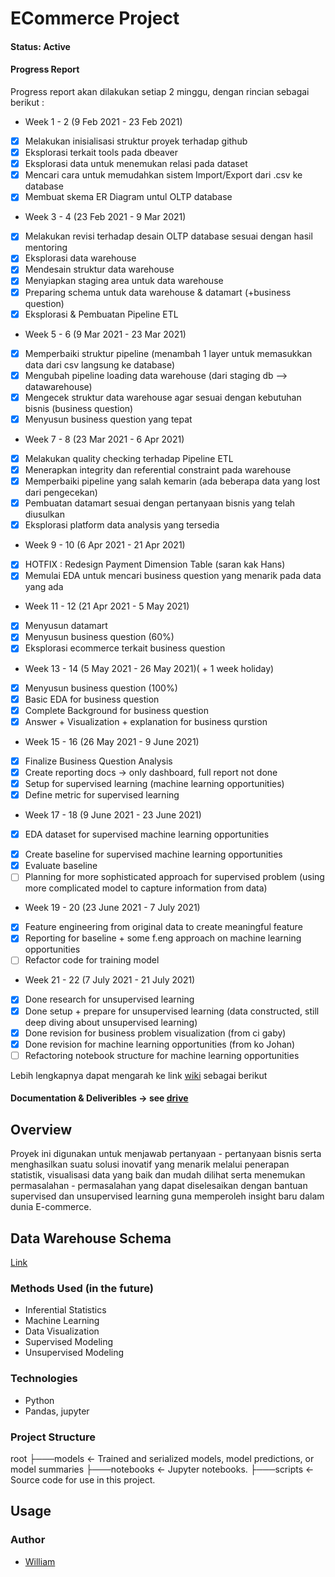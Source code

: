 # ECommerce Project

#### Status: Active
#### Progress Report 
Progress report akan dilakukan setiap 2 minggu, dengan rincian sebagai berikut : 
* Week 1 - 2 (9 Feb 2021 - 23 Feb 2021)
- [x] Melakukan inisialisasi struktur proyek terhadap github
- [x] Eksplorasi terkait tools pada dbeaver 
- [x] Eksplorasi data untuk menemukan relasi pada dataset
- [x] Mencari cara untuk memudahkan sistem Import/Export dari .csv ke database
- [x] Membuat skema ER Diagram untul OLTP database

* Week 3 - 4 (23 Feb 2021 - 9 Mar 2021)
- [x] Melakukan revisi terhadap desain OLTP database sesuai dengan hasil mentoring
- [x] Eksplorasi data warehouse
- [x] Mendesain struktur data warehouse
- [x] Menyiapkan staging area untuk data warehouse
- [x] Preparing schema untuk data warehouse & datamart (+business question)
- [x] Eksplorasi & Pembuatan Pipeline ETL

* Week 5 - 6 (9 Mar 2021 - 23 Mar 2021)
- [x] Memperbaiki struktur pipeline (menambah 1 layer untuk memasukkan data dari csv langsung ke database)
- [x] Mengubah pipeline loading data warehouse (dari staging db --> datawarehouse)
- [x] Mengecek struktur data warehouse agar sesuai dengan kebutuhan bisnis (business question)
- [x] Menyusun business question yang tepat 

* Week 7 - 8 (23 Mar 2021 - 6 Apr 2021)
- [x] Melakukan quality checking terhadap Pipeline ETL
- [x] Menerapkan integrity dan referential constraint pada warehouse
- [x] Memperbaiki pipeline yang salah kemarin (ada beberapa data yang lost dari pengecekan)
- [x] Pembuatan datamart sesuai dengan pertanyaan bisnis yang telah diusulkan
- [x] Eksplorasi platform data analysis yang tersedia

* Week 9 - 10 (6 Apr 2021 - 21 Apr 2021)
- [x] HOTFIX : Redesign Payment Dimension Table (saran kak Hans)
- [x] Memulai EDA untuk mencari business question yang menarik pada data yang ada

* Week 11 - 12 (21 Apr 2021 - 5 May 2021)
- [x] Menyusun datamart
- [x] Menyusun business question (60%)
- [x] Eksplorasi ecommerce terkait business question

* Week 13 - 14 (5 May 2021 - 26 May 2021)( + 1 week holiday)
- [x] Menyusun business question (100%)
- [x] Basic EDA for business question
- [x] Complete Background for business question
- [x] Answer + Visualization + explanation for business qurstion

* Week 15 - 16 (26 May 2021 - 9 June 2021)
- [x] Finalize Business Question Analysis
- [x] Create reporting docs -> only dashboard, full report not done
- [x] Setup for supervised learning (machine learning opportunities)
- [x] Define metric for supervised learning

* Week 17 - 18 (9 June 2021 - 23 June 2021)
* [x] EDA dataset for supervised machine learning opportunities
- [x] Create baseline for supervised machine learning opportunities
- [x] Evaluate baseline 
- [ ] Planning for more sophisticated approach for supervised problem (using more complicated model to capture information from data)

* Week 19 - 20 (23 June 2021 - 7 July 2021)
- [x] Feature engineering from original data to create meaningful feature
- [x] Reporting for baseline + some f.eng approach on machine learning opportunities
- [ ] Refactor code for training model

* Week 21 - 22 (7 July 2021 - 21 July 2021)
- [x] Done research for unsupervised learning
- [x] Done setup + prepare for unsupervised learning (data constructed, still deep diving about unsupervised learning)
- [x] Done revision for business problem visualization (from ci gaby)
- [x] Done revision for machine learning opportunities (from ko Johan)
- [ ] Refactoring notebook structure for machine learning opportunities

Lebih lengkapnya dapat mengarah ke link [wiki](https://github.com/William9923/future-data-ecommerce/wiki) sebagai berikut

#### Documentation & Deliveribles -> see [drive](https://drive.google.com/drive/folders/1EhdzxzMnBAIJyZU9aXpXrXs58gSnTMKU?usp=sharing) 

## Overview
Proyek ini digunakan untuk menjawab pertanyaan - pertanyaan bisnis serta menghasilkan suatu solusi inovatif yang menarik melalui penerapan statistik, visualisasi data yang baik dan mudah dilihat serta menemukan permasalahan - permasalahan yang dapat diselesaikan dengan bantuan supervised dan unsupervised learning guna memperoleh insight baru dalam dunia E-commerce.

## Data Warehouse Schema
[Link](https://dbdiagram.io/d/604272d1fcdcb6230b22cecc)

### Methods Used (in the future)
* Inferential Statistics
* Machine Learning
* Data Visualization
* Supervised Modeling
* Unsupervised Modeling

### Technologies
* Python
* Pandas, jupyter

### Project Structure
root
├───models           <- Trained and serialized models, model predictions, or model summaries
├───notebooks        <- Jupyter notebooks.
├───scripts          <- Source code for use in this project.
## Usage

### Author
* [William](https://william9923.github.io/)
